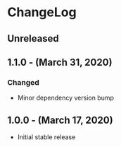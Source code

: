 ChangeLog
=========

Unreleased
----------

1.1.0 - (March 31, 2020)
------------------
### Changed
* Minor dependency version bump

1.0.0 - (March 17, 2020)
------------------
* Initial stable release
